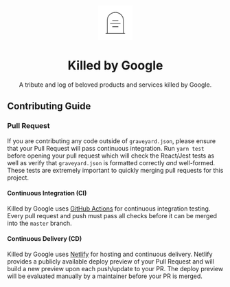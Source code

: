 <div align="center">
  <img src="../public/tombstone.png" alt="tombstone" style="height: 80px; width: 80px; padding: 0 20px;">
  <h1>Killed by Google</h1>
  <p>A tribute and log of beloved products and services killed by Google.</p>
</div>

## Contributing Guide

### Pull Request

If you are contributing any code outside of `graveyard.json`, please ensure that your Pull Request will pass continuous integration. Run `yarn test` before opening your pull request which will check the React/Jest tests as well as verify that `graveyard.json` is formatted correctly _and_ well-formed. These tests are extremely important to quickly merging pull requests for this project.

#### Continuous Integration (CI)
Killed by Google uses [GitHub Actions](https://github.com/features/actions) for continuous integration testing. Every pull request and push must pass all checks before it can be merged into the `master` branch.

#### Continuous Delivery (CD)
Killed by Google uses [Netlify](https://netlify.com) for hosting and continuous delivery. Netlify provides a publicly available deploy preview of your Pull Request and will build a new preview upon each push/update to your PR. The deploy preview will be evaluated manually by a maintainer before your PR is merged.
